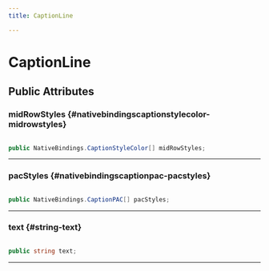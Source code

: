 ```yaml
---
title: CaptionLine

---
```


# CaptionLine










## Public Attributes

### midRowStyles {#nativebindingscaptionstylecolor-midrowstyles}

```csharp

public NativeBindings.CaptionStyleColor[] midRowStyles;

```






-----------

### pacStyles {#nativebindingscaptionpac-pacstyles}

```csharp

public NativeBindings.CaptionPAC[] pacStyles;

```






-----------

### text {#string-text}

```csharp

public string text;

```






-----------

